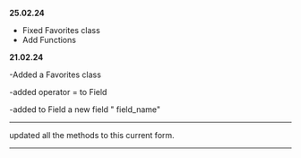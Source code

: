 **25.02.24**
- Fixed Favorites class
- Add Functions


**21.02.24**


-Added a Favorites class

-added operator = to Field 

-added to Field a new field " field_name"

----
updated all the methods to this current form.

----
